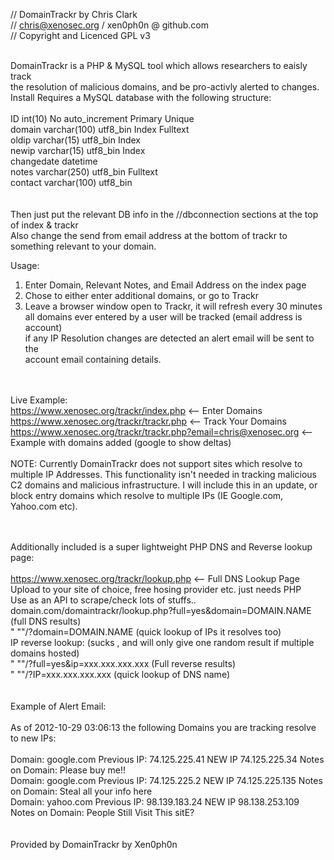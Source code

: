 // DomainTrackr by Chris Clark <br>
// chris@xenosec.org / xen0ph0n @ github.com <br>
// Copyright and Licenced GPL v3 <br><br>

DomainTrackr is a PHP & MySQL tool which allows researchers to eaisly track <br>
the resolution of malicious domains, and be pro-activly alerted to changes.<br>
Install Requires a MySQL database with the following structure:
<br><br>
ID    int(10) 	  	  	No  	  	auto_increment 	Primary 	Unique <br>
domain  	varchar(100) 	utf8_bin 		Index  	Fulltext<br>
oldip  	varchar(15) 	utf8_bin 	 	Index <br>
newip  	varchar(15) 	utf8_bin  	Index <br>
changedate  	datetime 	 	<br>
notes  	varchar(250) 	utf8_bin 	 	Fulltext<br>
contact  	varchar(100) 	utf8_bin 	 <br>
<br><br>
Then just put the relevant DB info in the //dbconnection sections at the top of index & trackr <br>
Also change the send from email address at the bottom of trackr to something relevant to your domain. <br>


Usage:<br>
1. Enter Domain, Relevant Notes, and Email Address on the index page<br>
2. Chose to either enter additional domains, or go to Trackr<br>
3. Leave a browser window open to Trackr, it will refresh every 30 minutes<br>
all domains ever entered by a user will be tracked (email address is account)<br>
if any IP Resolution changes are detected an alert email will be sent to the<br>
account email containing details. <br>
<br><br>

Live Example:<br>
https://www.xenosec.org/trackr/index.php <-- Enter Domains<br>
https://www.xenosec.org/trackr/trackr.php <-- Track Your Domains<br>
https://www.xenosec.org/trackr/trackr.php?email=chris@xenosec.org <-- Example with domains added (google to show deltas)<br>
<br>
NOTE: Currently DomainTrackr does not support sites which resolve to multiple 
IP Addresses. This functionality isn't needed in tracking malicious C2 domains
and malicious infrastructure. I will include this in an update, or block entry 
domains which resolve to multiple IPs (IE Google.com, Yahoo.com etc).<br><br><br>


Additionally included is a super lightweight PHP DNS and Reverse lookup page:<br><br>
https://www.xenosec.org/trackr/lookup.php <-- Full DNS Lookup Page<br>
Upload to your site of choice, free hosing provider etc. just needs PHP<br>
Use as an API to scrape/check lots of stuffs.. <br>
domain.com/domaintrackr/lookup.php?full=yes&domain=DOMAIN.NAME (full DNS results) <br>
" ""/?domain=DOMAIN.NAME (quick lookup of IPs it resolves too) <br>
IP reverse lookup: (sucks , and will only give one random result if multiple domains hosted) <br>
" ""/?full=yes&ip=xxx.xxx.xxx.xxx (Full reverse results) <br>
" ""/?IP=xxx.xxx.xxx.xxx (quick lookup of DNS name) <br>
<br><br>
Example of Alert Email:
<br><br>
As of 2012-10-29 03:06:13 the following Domains you are tracking resolve to new IPs: 
 <br><br>
Domain: google.com Previous IP: 74.125.225.41 NEW IP 74.125.225.34 Notes on Domain: Please buy me!!<br>
Domain: google.com Previous IP: 74.125.225.2 NEW IP 74.125.225.135 Notes on Domain: Steal all your info here<br>
Domain: yahoo.com Previous IP: 98.139.183.24 NEW IP 98.138.253.109 Notes on Domain: People Still Visit This sitE?<br>
<br><br>
Provided by DomainTrackr by Xen0ph0n
<br>
<br>
<br>
